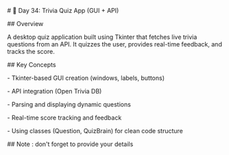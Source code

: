 \# 🧠 Day 34: Trivia Quiz App (GUI + API)



\## Overview

A desktop quiz application built using Tkinter that fetches live trivia questions from an API. It quizzes the user, provides real-time feedback, and tracks the score.



\## Key Concepts

\- Tkinter-based GUI creation (windows, labels, buttons)

\- API integration (Open Trivia DB)

\- Parsing and displaying dynamic questions

\- Real-time score tracking and feedback

\- Using classes (Question, QuizBrain) for clean code structure



\## Note : don't forget to provide your details

